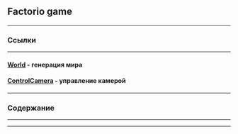 ## Factorio game 
---
### Ссылки 
----
#### [World](https://github.com/Jomart02/Factorio_game_develop/blob/master/README_World.md) - генерация мира
#### [ControlCamera]() - управление камерой

---------

### Содержание
---
---











